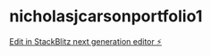 # nicholasjcarsonportfolio1

[Edit in StackBlitz next generation editor ⚡️](https://stackblitz.com/~/github.com/Oconop23/nicholasjcarsonportfolio1)